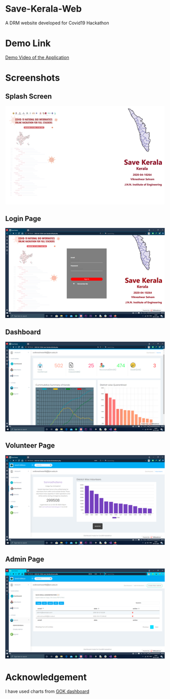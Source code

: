 # Save-Kerala-Web
A DRM website developed for Covid19 Hackathon
# Demo Link
[Demo Video of the Application](https://drive.google.com/open?id=1IiCZi_37wFMq-pgugZLTcy302JWxN-rI)
# Screenshots
## Splash Screen
![splash screen](splash_screen.jpg)
## Login Page
![Login](login_page.png)
## Dashboard
![dashboard](dashboard.png)
## Volunteer Page
![volunteer](volunteers.png)
## Admin Page
![admin](admin.png)
# Acknowledgement
I have used charts from [GOK dashboard](https://dashboard.kerala.gov.in)


